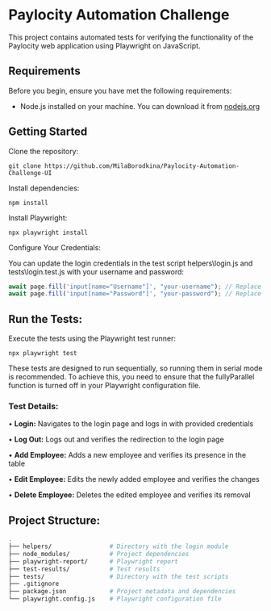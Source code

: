 # Paylocity Automation Challenge

This project contains automated tests for verifying the functionality of the Paylocity web application using Playwright on JavaScript.

## Requirements

Before you begin, ensure you have met the following requirements:

- Node.js installed on your machine. You can download it from [nodejs.org](https://nodejs.org/)

## Getting Started

Clone the repository:

```
git clone https://github.com/MilaBorodkina/Paylocity-Automation-Challenge-UI
```

Install dependencies:

```
npm install
```

Install Playwright:

```
npx playwright install
```

Configure Your Credentials:

You can update the login credentials in the test script helpers\login.js and tests\login.test.js with your username and password:

```js
await page.fill('input[name="Username"]', "your-username"); // Replace with your username
await page.fill('input[name="Password"]', "your-password"); // Replace with your password
```

## Run the Tests:

Execute the tests using the Playwright test runner:

```
npx playwright test
```

These tests are designed to run sequentially, so running them in serial mode is recommended. To achieve this, you need to ensure that the fullyParallel function is turned off in your Playwright configuration file.

### Test Details:

• **Login:** Navigates to the login page and logs in with provided credentials

• **Log Out:** Logs out and verifies the redirection to the login page

• **Add Employee:** Adds a new employee and verifies its presence in the table

• **Edit Employee:** Edits the newly added employee and verifies the changes

• **Delete Employee:** Deletes the edited employee and verifies its removal

## Project Structure:

```bash
.
├── helpers/                # Directory with the login module
├── node_modules/           # Project dependencies
├── playwright-report/      # Playwright report
├── test-results/           # Test results
├── tests/                  # Directory with the test scripts
├── .gitignore
├── package.json            # Project metadata and dependencies
└── playwright.config.js    # Playwright configuration file
```
